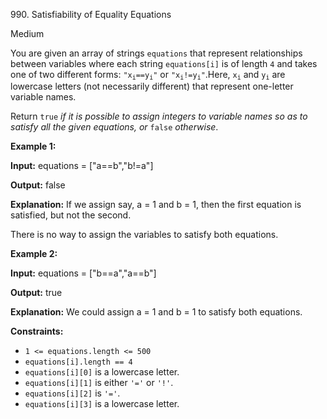 990\. Satisfiability of Equality Equations

Medium

You are given an array of strings `equations` that represent relationships between variables where each string `equations[i]` is of length `4` and takes one of two different forms: <code>"x<sub>i</sub>==y<sub>i</sub>"</code> or <code>"x<sub>i</sub>!=y<sub>i</sub>"</code>.Here, <code>x<sub>i</sub></code> and <code>y<sub>i</sub></code> are lowercase letters (not necessarily different) that represent one-letter variable names.

Return `true` _if it is possible to assign integers to variable names so as to satisfy all the given equations, or_ `false` _otherwise_.

**Example 1:**

**Input:** equations = ["a==b","b!=a"]

**Output:** false

**Explanation:** If we assign say, a = 1 and b = 1, then the first equation is satisfied, but not the second.

There is no way to assign the variables to satisfy both equations.

**Example 2:**

**Input:** equations = ["b==a","a==b"]

**Output:** true

**Explanation:** We could assign a = 1 and b = 1 to satisfy both equations.

**Constraints:**

*   `1 <= equations.length <= 500`
*   `equations[i].length == 4`
*   `equations[i][0]` is a lowercase letter.
*   `equations[i][1]` is either `'='` or `'!'`.
*   `equations[i][2]` is `'='`.
*   `equations[i][3]` is a lowercase letter.